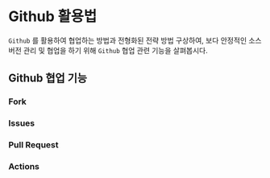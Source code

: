 # Github 활용법
`Github` 를 활용하여 협업하는 방법과 전형화된 전략 방법 구상하여, 
보다 안정적인 소스 버전 관리 및 협업을 하기 위해 `Github` 협업 관련 기능을 살펴봅시다.

## Github 협업 기능
### Fork

### Issues

### Pull Request

### Actions


